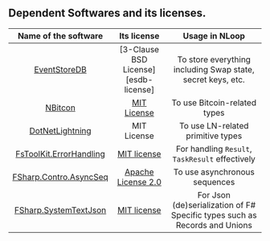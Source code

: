 ## Dependent Softwares and its licenses.


| Name of the software | Its license | Usage in NLoop |
| :---: | :---: | :---: |
| [EventStoreDB][esdb] | [3-Clause BSD License][esdb-license] | To store everything including Swap state, secret keys, etc. |
| [NBitcon][nbitcoin] | [MIT License][nbitcoin-license] | To use Bitcoin-related types |
| [DotNetLightning][dnl] | MIT License | To use LN-related primitive types | 
| [FsToolKit.ErrorHandling][fstoolkit] | [MIT license][fstoolkit-license] | For handling `Result`, `TaskResult` effectively |
| [FSharp.Contro.AsyncSeq][asyncseq] | [Apache License 2.0](asyncseq-license)  | To use asynchronous sequences |
| [FSharp.SystemTextJson][fsharp-stj] | [MIT license][fsharp-stj-license] | For Json (de)serialization of F# Specific types such as Records and Unions


[esdb]:https://github.com/EventStore/EventStore
[exdb-license]: https://github.com/EventStore/EventStore/blob/master/LICENSE.md
[nbitcoin]: https://github.com/MetacoSA/NBitcoin
[nbitcoin-license]: https://github.com/MetacoSA/NBitcoin/blob/master/LICENSE
[dnl]: https://github.com/joemphilips/DotNetLightning
[fstoolkit]: https://github.com/demystifyfp/FsToolkit.ErrorHandling
[fstoolkit-license]: https://github.com/demystifyfp/FsToolkit.ErrorHandling/blob/master/License
[asyncseq]: https://github.com/fsprojects/FSharp.Control.AsyncSeq
[asyncseq-license]: https://github.com/fsprojects/FSharp.Control.AsyncSeq/blob/main/LICENSE.md
[fsharp-stj]: https://github.com/Tarmil/FSharp.SystemTextJson
[fsharp-stj-license]: https://github.com/Tarmil/FSharp.SystemTextJson/blob/master/LICENSE

